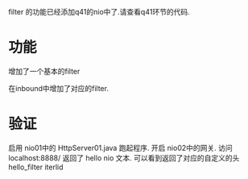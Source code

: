 filter 的功能已经添加q41的nio中了.请查看q41环节的代码.

# 功能
增加了一个基本的filter

在inbound中增加了对应的filter.


# 验证

启用 nio01中的 HttpServer01.java 跑起程序.
开启 nio02中的网关.
访问 localhost:8888/ 返回了 hello nio 文本.
可以看到返回了对应的自定义的头 hello_filter iterlid

